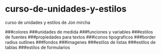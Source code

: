 # curso-de-unidades-y-estilos
curso de unidades y estilos de Jon mircha

###colores
###unidades de medida
###funciones y variables
###estilos de fuentes
###propiedades para textos
###iconos tipograficos
###border radius outlines
###fondos
###imagenes
###estilos de listas
###estilos de tablas
###estilos de formularios

